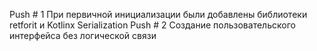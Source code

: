 Push # 1 При первичной инициализации были добавлены библиотеки retforit и Kotlinx Serialization 
Push # 2 Создание пользовательского интерфейса без логической связи
